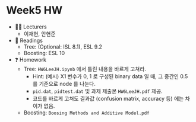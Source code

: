 # Week5 HW

- :man_student: Lecturers
  - 이재현, 안현준
- :book: Readings
  - Tree: (Optional: ISL 8.1), ESL 9.2
  - Boosting: ESL 10
- :question: Homework
  - Tree: `HW6LeeJH.ipynb` 에서 틀린 내용을 바르게 고쳐라.
    - Hint: (예시) X1 변수가 0, 1 로 구성된 binary data 일 때, 그 중간인 0.5 를 기준으로 node 를 나눈다.
    - `pid.dat`, `pidtest.dat` 및 과제 제출본 `HW6LeeJH.pdf` 제공.
    - 코드를 바르게 고쳐도 결과값 (confusion matrix, accuracy 등) 에는 차이가 없음.
  - Boosting: `Boosing Methods and Additive Model.pdf`

